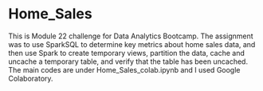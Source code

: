 # Home_Sales
This is Module 22 challenge for Data Analytics Bootcamp. The assignment was to use SparkSQL to determine key metrics about home sales data, and then use Spark to create temporary views, partition the data, cache and uncache a temporary table, and verify that the table has been uncached.
The main codes are under Home_Sales_colab.ipynb and I used Google Colaboratory.
